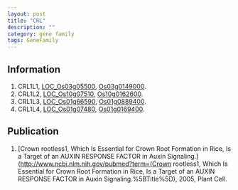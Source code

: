 ```yaml
---
layout: post
title: "CRL"
description: ""
category: gene family
tags: GeneFamily
---
```


## Information
1. CRL1L1, [LOC_Os03g05500](http://rice.plantbiology.msu.edu/cgi-bin/ORF_infopage.cgi?orf=LOC_Os03g05500), [Os03g0149000](http://rapdb.dna.affrc.go.jp/viewer/gbrowse_details/irgsp1?name=Os03g0149000).
2. CRL1L2, [LOC_Os10g07510](http://rice.plantbiology.msu.edu/cgi-bin/ORF_infopage.cgi?orf=LOC_Os10g07510), [Os10g0162600](http://rapdb.dna.affrc.go.jp/viewer/gbrowse_details/irgsp1?name=Os10g0162600).
3. CRL1L3, [LOC_Os01g66590](http://rice.plantbiology.msu.edu/cgi-bin/ORF_infopage.cgi?orf=LOC_Os01g66590), [Os01g0889400](http://rapdb.dna.affrc.go.jp/viewer/gbrowse_details/irgsp1?name=Os01g0889400).
4. CRL1L4, [LOC_Os01g07480](http://rice.plantbiology.msu.edu/cgi-bin/ORF_infopage.cgi?orf=LOC_Os01g07480), [Os01g0169400](http://rapdb.dna.affrc.go.jp/viewer/gbrowse_details/irgsp1?name=Os01g0169400).

## Publication
1. [Crown rootless1, Which Is Essential for Crown Root Formation in Rice, Is a Target of an AUXIN RESPONSE FACTOR in Auxin Signaling.](http://www.ncbi.nlm.nih.gov/pubmed?term=(Crown rootless1, Which Is Essential for Crown Root Formation in Rice, Is a Target of an AUXIN RESPONSE FACTOR in Auxin Signaling.%5BTitle%5D), 2005, Plant Cell.


